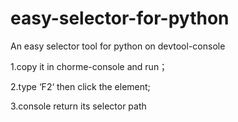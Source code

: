 # easy-selector-for-python
<p>An easy selector tool for python on devtool-console</p>
<p>1.copy it in chorme-console and run；</p>
<p>2.type ‘F2‘ then click the element;</p>
<p>3.console return its selector path</p>

